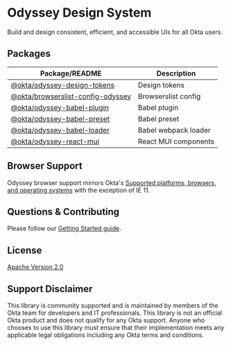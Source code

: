 # Odyssey Design System

Build and design consistent, efficient, and accessible UIs for all Okta users.

## Packages

| Package/README                                                                                                                  | Description          |
| ------------------------------------------------------------------------------------------------------------------------------- | -------------------- |
| [@okta/odyssey-design-tokens](https://github.com/okta/odyssey/blob/master/packages/odyssey-design-tokens/README.md)             | Design tokens        |
| [@okta/browserslist-config-odyssey](https://github.com/okta/odyssey/blob/master/packages/browserslist-config-odyssey/README.md) | Browserslist config  |
| [@okta/odyssey-babel-plugin](https://github.com/okta/odyssey/blob/master/packages/odyssey-babel-plugin/README.md)               | Babel plugin         |
| [@okta/odyssey-babel-preset](https://github.com/okta/odyssey/blob/master/packages/odyssey-babel-preset/README.md)               | Babel preset         |
| [@okta/odyssey-babel-loader](https://github.com/okta/odyssey/blob/master/packages/odyssey-babel-loader/README.md)               | Babel webpack loader |
| [@okta/odyssey-react-mui](https://github.com/okta/odyssey/blob/master/packages/odyssey-react-mui/README.md)                     | React MUI components |

## Browser Support

Odyssey browser support mirrors Okta's [Supported platforms, browsers, and operating systems](https://help.okta.com/en/prod/Content/Topics/Miscellaneous/Platforms_Browser_OS_Support.htm) with the exception of IE 11.

## Questions & Contributing

Please follow our [Getting Started guide](https://odyssey.okta.design/?path=/story/contributing-getting-started--page).

## License

[Apache Version 2.0](https://github.com/okta/odyssey/blob/master/LICENSE)

## Support Disclaimer

This library is community supported and is maintained by members of the Okta team for developers and IT professionals.
This library is not an official Okta product and does not qualify for any Okta support. Anyone who chooses to use this
library must ensure that their implementation meets any applicable legal obligations including any Okta terms and conditions.
